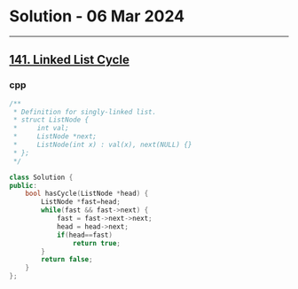 # Solution - 06 Mar 2024

---
## [141. Linked List Cycle](https://leetcode.com/problems/linked-list-cycle)

### cpp
```cpp
/**
 * Definition for singly-linked list.
 * struct ListNode {
 *     int val;
 *     ListNode *next;
 *     ListNode(int x) : val(x), next(NULL) {}
 * };
 */

class Solution {
public:
    bool hasCycle(ListNode *head) {
        ListNode *fast=head;
        while(fast && fast->next) {
            fast = fast->next->next;
            head = head->next;
            if(head==fast)
                return true;
        }
        return false;
    }
};
```
